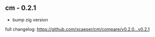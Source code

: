 ## cm - 0.2.1

- bump zig version

full changelog: https://github.com/xcaeser/cm/compare/v0.2.0...v0.2.1

